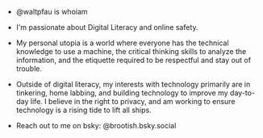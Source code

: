 - @waltpfau is whoiam
- I'm passionate about Digital Literacy and online safety.
- My personal utopia is a world where everyone has the technical
 knowledge to use a machine, the critical thinking skills to analyze 
 the information, and the etiquette required to be respectful and stay 
 out of trouble.

- Outside of digital literacy, my interests with technology primarily
 are in tinkering, home labbing, and building technology to improve 
 my day-to-day life. I believe in the right to privacy, and am working 
 to ensure technology is a rising tide to lift all ships.

- Reach out to me on bsky: @brootish.bsky.social
